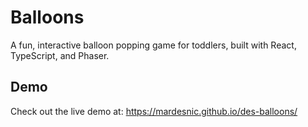 # Balloons

A fun, interactive balloon popping game for toddlers, built with React, TypeScript, and Phaser.

## Demo

Check out the live demo at: https://mardesnic.github.io/des-balloons/
